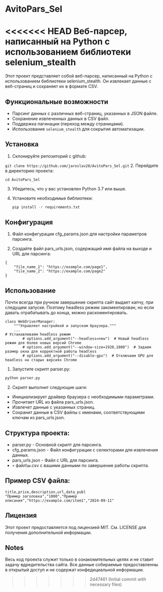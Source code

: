 # AvitoPars_Sel
<<<<<<< HEAD
Веб-парсер, написанный на Python с использованием библиотеки selenium_stealth
=======

Этот проект представляет собой веб-парсер, написанный на Python с использованием библиотеки selenium_stealth. Он извлекает данные с веб-страниц и сохраняет их в формате CSV.


## Функциональные возможности

- Парсинг данных с различных веб-страниц, указанных в JSON файле.
- Сохранение извлеченных данных в CSV файл.
- Поддержка пагинации (переход между страницами).
- Использование `selenium_stealth` для сокрытия автоматизации.


## Установка

1. Склонируйте репозиторий с github:

``
git clone https://github.com/jaroslav20/AvitoPars_Sel.git
``
2. Перейдите в директорию проекта:
```
cd AvitoPars_Sel
```

3. Убедитесь, что у вас установлен Python 3.7 или выше.

4. Установите необходимые библиотеки:

   ```bash
   pip install -r requirements.txt
   
## Конфигурация

1. Файл конфигурации cfg_params.json для настройки параметров парсинга.

2. Создайте файл pars_urls.json, содержащий имя файла на выходе и URL для парсинга:

```
{
    "file_name_1": "https://example.com/page1",
    "file_name_2": "https://example.com/page2"
}
```


## Использование

Почти всегда при ручном завершение скрипта сайт выдает капчу, при следущем запуске. Поэтому headless режим закоментирован, но если давать отрабатывать до конца, можно раскоментировать.

```
class WebDriverManager:
    """Управляет настройкой и запуском браузера."""
    ...
# Устанавливаем headless режим
        # options.add_argument("--headless=new")  # Новый headless режим для более новых версий Chrome
        # options.add_argument("--window-size=1920,1080")  # Задаем размер окна для корректной работы headless
        # options.add_argument("--disable-gpu")  # Отключаем GPU для headless на старых версиях Chrome
```

1. Запустите скрипт parser.py:

```bash
python parser.py
```
2. Скрипт выполнит следующие шаги:

- Инициализирует драйвер браузера с необходимыми параметрами.
- Прочитает URL из файла pars_urls.json.
- Извлечет данные с указанных страниц.
- Сохранит данные в CSV файлы с именами, соответствующими ключам из pars_urls.json.


## Структура проекта:

- parser.py - Основной скрипт для парсинга.
- cfg_params.json - Файл конфигурации с селекторами для извлечения данных.
- pars_urls.json - Файл с URL для парсинга.
- `+` файл\ы.csv с вашими данными по завершение работы скрипта.


## Пример CSV файла:

```
title,price,description,url,data_publ
"Пример заголовка","1000","Пример описания","https://example.com/item1","2024-09-11"
```

## Лицензия
Этот проект предоставляется под лицензией MIT. См. LICENSE для получения дополнительной информации.

## Notes
Весь код проекта служит только в ознакомительных целях и не ставит задачу вдредительства сайта. Все данные собираемые предоставленны в открытый доступ и не содержат конфедициальной информации.
>>>>>>> 2d47461 (Initial commit with necessary files)
